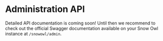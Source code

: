 # Administration API

Detailed API documentation is coming soon! Until then we recommend to check out the official Swagger documentation available on your Snow Owl instance at `/snowowl/admin`.